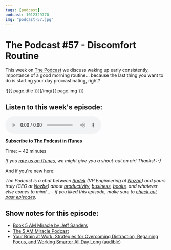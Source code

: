 ```yaml
---
tags: [podcast]
podcast: 1012329770
img: "podcast-57.jpg"
---
```


# The Podcast #57 - Discomfort Routine

This week on [The Podcast][p] we discuss waking up early consistently, importance of a good morning routine... because the last thing you want to do is starting your day procrastinating, right?

<!--More-->

![{{ page.title }}](/img/{{ page.img }})

## Listen to this week's episode:

<audio controls>
<source src="https://files.nozbe.com/podcast/057.mp3" type="audio/mpeg">
</audio>

**[Subscribe to The Podcast in iTunes][i]**

Time: ~ 42 minutes

*If you [rate us on iTunes][i], we might give you a shout-out on air! Thanks! :-)*

And if you're new here:

*The Podcast is a chat between [Radek][r] (VP Engineering at [Nozbe][n]) and yours truly (CEO at [Nozbe][n]) about [productivity](/productivity), [business](/business), [books](/books), and whatever else comes to mind... - if you liked this episode, make sure to [check out past episodes](/podcast).*

## Show notes for this episode:

  * [Book 5 AM Miracle by Jeff Sanders](https://www.amazon.com/M-Miracle-Dominate-Before-Breakfast/dp/1612435009/)
  * [The 5 AM Miracle Podcast](https://www.jeffsanders.com/the-5-am-miracle-podcast/)
  * [Your Brain at Work: Strategies for Overcoming Distraction, Regaining Focus, and Working Smarter All Day Long](https://www.amazon.com/Your-Brain-Work-Strategies-Distraction/dp/0061771295/) ([audible](http://www.audible.com/pd/Business/Your-Brain-at-Work-Audiobook/B004S3GJYQ/))

[e]: /podcast-57

[p]: /podcast
[n]: https://michael.gratis/nozbe
[r]: https://michael.gratis/radex
[i]: https://michael.gratis/thepodcast